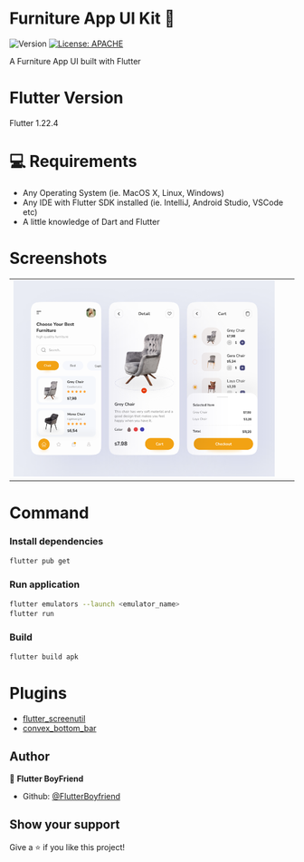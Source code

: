 # Furniture App UI Kit 👋

![Version](https://img.shields.io/badge/version-1.0.0+1-blue.svg?cacheSeconds=2592000)
[![License: APACHE](https://img.shields.io/badge/License-MIT-amber.svg)](#)

A Furniture App UI built with Flutter

# Flutter Version
Flutter 1.22.4



# 💻 Requirements

- Any Operating System (ie. MacOS X, Linux, Windows)
- Any IDE with Flutter SDK installed (ie. IntelliJ, Android Studio, VSCode etc)
- A little knowledge of Dart and Flutter

# Screenshots

||||
|--|--|--|
| ![Dribble](./demo/dribble.png)

# Command
### Install dependencies

```sh
flutter pub get
```

### Run application

```sh
flutter emulators --launch <emulator_name>
flutter run
```

### Build

```sh
flutter build apk
```

# Plugins

- [flutter_screenutil](https://pub.dev/packages/flutter_screenutil) 
- [convex_bottom_bar](https://pub.dev/packages/convex_bottom_bar) 

## Author

👤 **Flutter BoyFriend**

* Github: [@FlutterBoyfriend](https://github.com/FlutterBoyfriend)

## Show your support

Give a ⭐️ if you like this project!
